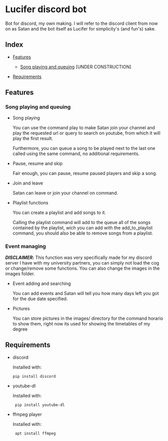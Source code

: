 # Lucifer discord bot
Bot for discord, my own making. I will refer to the discord client from now on as Satan and the bot itself as Lucifer for simplicity's (and fun's) sake.

## Index

+ [Features](#Features)
   
   + [Song playing and queuing](#Song-playing-and-queuing) [UNDER CONSTRUCTION]

+ [Requirements](#Requirements)

## Features

### Song playing and queuing

+ Song playing

   You can use the command play to make Satan join your channel and play the requested url or query to search on youtube, from which it will play the first result.
   
   Furthermore, you can queue a song to be played next to the last one called using the same command, no additional requirements.
   
+ Pause, resume and skip

   Fair enough, you can pause, resume paused players and skip a song.
   
+ Join and leave

   Satan can leave or join your channel on command.

+ Playlist functions

   You can create a playlist and add songs to it.
   
   Calling the playlist command will add to the queue all of the songs contained by the playlist, wich you can add with the add_to_playlist command, you should also be able to remove songs from a playlist.
   
### Event managing
**_DISCLAIMER_:** This function was very specifically made for my discord server I have with my university partners, you can simply not load the cog or change/remove some functions. You can also change the images in the images folder.

+ Event adding and searching
   
   You can add events and Satan will tell you how many days left you got for the due date specified.

+ Pictures

   You can store pictures in the images/ directory for the command horario to show them, right now its used for showing the timetables of my degree

## Requirements

+ discord

   Installed with:

   ``` pip install discord ```

+ youtube-dl

   Installed with:
   
   ``` pip install youtube-dl``` 


+ ffmpeg player

   Installed with:

   ``` apt install ffmpeg```
